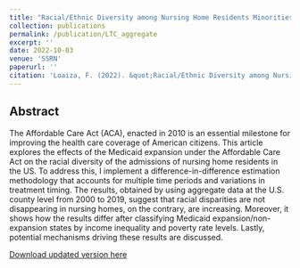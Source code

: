 ```yaml
---
title: "Racial/Ethnic Diversity among Nursing Home Residents Minorities: Impact of the Affordable Care Act Medicaid Expansion"
collection: publications
permalink: /publication/LTC_aggregate
excerpt: ''
date: 2022-10-03
venue: 'SSRN'
paperurl: ''
citation: 'Loaiza, F. (2022). &quot;Racial/Ethnic Diversity among Nursing Home Residents Minorities: Impact of the Affordable Care Act Medicaid Expansion&quot; .'
---
```


## Abstract

The Affordable Care Act (ACA), enacted in 2010 is an essential milestone for improving the health care coverage of American citizens. This article explores the effects of the Medicaid expansion under the Affordable Care Act on the racial diversity of the admissions of nursing home residents in the US. To address this, I implement a difference-in-difference estimation methodology that accounts for multiple time periods and variations in treatment timing. The results, obtained by using aggregate data at the U.S. county level from 2000 to 2019, suggest that racial disparities are not disappearing in nursing homes, on the contrary, are increasing. Moreover, it shows how the results differ after classifying Medicaid expansion/non-expansion states by income inequality and poverty rate levels. Lastly, potential mechanisms driving these results are discussed.

[Download updated version here](https://fernandoloaizae.github.io/files/LTC_Loaiza.pdf)

